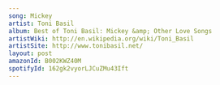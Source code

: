 ```yaml
---
song: Mickey
artist: Toni Basil
album: Best of Toni Basil: Mickey &amp; Other Love Songs
artistWiki: http://en.wikipedia.org/wiki/Toni_Basil
artistSite: http://www.tonibasil.net/
layout: post
amazonId: B002KWZ40M
spotifyId: 162gk2vyorLJCuZMu43Ift
---
```

